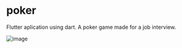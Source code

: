 # poker
Flutter aplication using dart.
A poker game made for a job interview.

![image](https://user-images.githubusercontent.com/41401452/127071701-51cfddc3-e6bd-4b00-95c6-b15111c56993.png)
